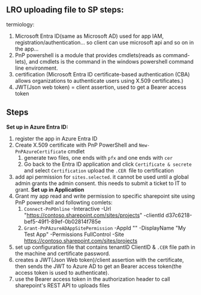 ## LRO uploading file to SP steps:
termiology: 
1. Microsoft Entra ID(same as Microsoft AD) used for app IAM, registration/authentication... so client can use microsoft api and so on in the app...
2. PnP powershell is a module that provides cmdlets(reads as command-lets), and cmdlets is the command in the windows powershell command line environment.
3. certification (Microsoft Entra ID certificate-based authentication (CBA) allows organizations to authenticate users using X.509 certificates.)
4. JWT(Json web token) = client assertion, used to get a Bearer access token

## Steps
**Set up in Azure Entra ID:**
1. register the app in Azure Entra ID
2. Create X.509 certificate with PnP PowerShell and `New-PnPAzureCertificate` cmdlet
   1. generate two files, one ends with `pfx` and one ends with `cer`
   2. Go back to the Entra ID application and click `Certificate & secrete` and select `Certification` upload the `.CER `file to certification
3. add api permission for `sites.selected`. it cannot be used until a global admin grants the admin consent. this needs to submit a ticket to IT to grant. 
**Set up in Application**
4. Grant my app read and write permission to specific sharepoint site using PnP powershell and followting comlets:
   1. `Connect-PnPOnline` -Interactive -Url "https://contoso.sharepoint.com/sites/projects" -clientId d37c6218-bef5-49f1-89ef-0b02814f785e
   2. `Grant-PnPAzureADAppSitePermission` -AppId "<App ID in Entra ID>" -DisplayName "My Test App" -Permissions FullControl -Site https://contoso.sharepoint.com/sites/projects
5. set up configuration file that contains tenantID ClientID & `.CER` file path in the machine and certificate password.
6. creates a JWT(Json Web token)/client assertion with the certificate, then sends the JWT to Azure AD to get an Bearer access token(the access token is used to authenticate).
7. use the Bearer access token in the authorization header to call sharepoint's REST API to uploads files